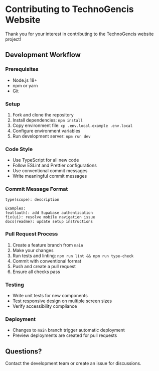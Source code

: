 # Contributing to TechnoGencis Website

Thank you for your interest in contributing to the TechnoGencis website project!

## Development Workflow

### Prerequisites

- Node.js 18+
- npm or yarn
- Git

### Setup

1. Fork and clone the repository
2. Install dependencies: `npm install`
3. Copy environment file: `cp .env.local.example .env.local`
4. Configure environment variables
5. Run development server: `npm run dev`

### Code Style

- Use TypeScript for all new code
- Follow ESLint and Prettier configurations
- Use conventional commit messages
- Write meaningful commit messages

### Commit Message Format

```
type(scope): description

Examples:
feat(auth): add Supabase authentication
fix(ui): resolve mobile navigation issue
docs(readme): update setup instructions
```

### Pull Request Process

1. Create a feature branch from `main`
2. Make your changes
3. Run tests and linting: `npm run lint && npm run type-check`
4. Commit with conventional format
5. Push and create a pull request
6. Ensure all checks pass

### Testing

- Write unit tests for new components
- Test responsive design on multiple screen sizes
- Verify accessibility compliance

### Deployment

- Changes to `main` branch trigger automatic deployment
- Preview deployments are created for pull requests

## Questions?

Contact the development team or create an issue for discussions.
